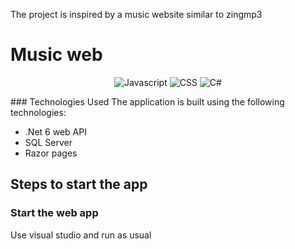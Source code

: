 The project is inspired by a music website similar to zingmp3
# Music web
<div align='center'>

![Javascript](https://img.shields.io/badge/Javascript-Language-yellow)
![CSS](https://img.shields.io/badge/CSS-Styles-pink)
![C#](https://img.shields.io/badge/C%23-Language-blue)


</div>
### Technologies Used
The application is built using the following technologies:

- .Net 6 web API
- SQL Server
- Razor pages

## Steps to start the app
### Start the web app
Use visual studio and run as usual
